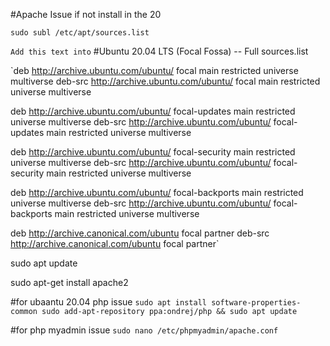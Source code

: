 #Apache Issue if not install in the 20

`sudo subl /etc/apt/sources.list`

`Add this text into`
#Ubuntu 20.04 LTS (Focal Fossa) -- Full sources.list

`deb http://archive.ubuntu.com/ubuntu/ focal main restricted universe multiverse
deb-src http://archive.ubuntu.com/ubuntu/ focal main restricted universe multiverse

deb http://archive.ubuntu.com/ubuntu/ focal-updates main restricted universe multiverse
deb-src http://archive.ubuntu.com/ubuntu/ focal-updates main restricted universe multiverse

deb http://archive.ubuntu.com/ubuntu/ focal-security main restricted universe multiverse
deb-src http://archive.ubuntu.com/ubuntu/ focal-security main restricted universe multiverse

deb http://archive.ubuntu.com/ubuntu/ focal-backports main restricted universe multiverse
deb-src http://archive.ubuntu.com/ubuntu/ focal-backports main restricted universe multiverse

deb http://archive.canonical.com/ubuntu focal partner
deb-src http://archive.canonical.com/ubuntu focal partner`

sudo apt update 

sudo apt-get install apache2


#for ubaantu 20.04 php issue 
`sudo apt install software-properties-common
sudo add-apt-repository ppa:ondrej/php && sudo apt update`


#for php myadmin issue
`sudo nano /etc/phpmyadmin/apache.conf `
